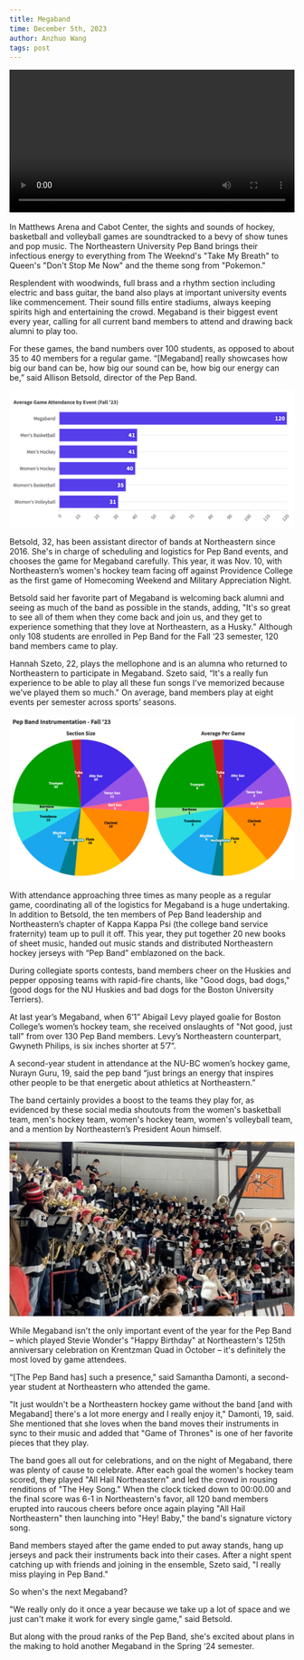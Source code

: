 ```yaml
---
title: Megaband
time: December 5th, 2023
author: Anzhuo Wang
tags: post
---
```


<video controls style="width:100%">
    <source src="https://media.githubusercontent.com/media/Anzhuo-W/treesfrog/main/posts/media/megaband-draft.mp4" type="video/mp4">
    <a href="https://media.githubusercontent.com/media/Anzhuo-W/treesfrog/main/posts/media/megaband-draft.mp4"> Download video </a>
</video>

<!-- Intro
Each year, the Northeastern University Pep Band gathers for one special event – Megaband. Typically the band's presence at a home sporting event consists of around 37 members, or just over a third of all band members. It's dependent on instrumentation and people's personal schedules. Megaband is based around as many people in the band as possible playing at a game, including welcoming back alumni.

This semester, Megaband took place on November 10th. Northeastern's women's hockey team took on Providence in Matthews Arena for the first hockey game of Homecoming Weekend. -->

In Matthews Arena and Cabot Center, the sights and sounds of hockey, basketball and volleyball games are soundtracked to a bevy of show tunes and pop music. The Northeastern University Pep Band brings their infectious energy to everything from The Weeknd's "Take My Breath" to Queen's "Don't Stop Me Now" and the theme song from "Pokemon."

Resplendent with woodwinds, full brass and a rhythm section including electric and bass guitar, the band also plays at important university events like commencement. Their sound fills entire stadiums, always keeping spirits high and entertaining the crowd. Megaband is their biggest event every year, calling for all current band members to attend and drawing back alumni to play too.

For these games, the band numbers over 100 students, as opposed to about 35 to 40 members for a regular game. “[Megaband] really showcases how big our band can be, how big our sound can be, how big our energy can be,” said Allison Betsold, director of the Pep Band.


<!-- This chart displays the tracked attendance of every game that has taken place so far in the semester. The Megaband game has by far the highest. Along with the date of each game, each bar is labeled with its respective sport. -->

![attendance](/images/attendance.png)

Betsold, 32, has been assistant director of bands at Northeastern since 2016. She's in charge of scheduling and logistics for Pep Band events, and chooses the game for Megaband carefully. This year, it was Nov. 10, with Northeastern’s women's hockey team facing off against Providence College as the first game of Homecoming Weekend and Military Appreciation Night.

Betsold said her favorite part of Megaband is welcoming back alumni and seeing as much of the band as possible in the stands, adding, "It's so great to see all of them when they come back and join us, and they get to experience something that they love at Northeastern, as a Husky." Although only 108 students are enrolled in Pep Band for the Fall ‘23 semester, 120 band members came to play.

Hannah Szeto, 22, plays the mellophone and is an alumna who returned to Northeastern to participate in Megaband. Szeto said, “It's a really fun experience to be able to play all these fun songs I've memorized because we've played them so much." On average, band members play at eight events per semester across sports’ seasons.

![instrumentation](/images/instrumentation.png)

With attendance approaching three times as many people as a regular game, coordinating all of the logistics for Megaband is a huge undertaking. In addition to Betsold, the ten members of Pep Band leadership and Northeastern’s chapter of Kappa Kappa Psi (the college band service fraternity) team up to pull it off. This year, they put together 20 new books of sheet music, handed out music stands and distributed Northeastern hockey jerseys with “Pep Band” emblazoned on the back.

During collegiate sports contests, band members cheer on the Huskies and pepper opposing teams with rapid-fire chants, like "Good dogs, bad dogs," (good dogs for the NU Huskies and bad dogs for the Boston University Terriers).

At last year’s Megaband, when 6’1” Abigail Levy played goalie for Boston College’s women’s hockey team, she received onslaughts of "Not good, just tall" from over 130 Pep Band members. Levy’s Northeastern counterpart, Gwyneth Philips, is six inches shorter at 5’7”.

A second-year student in attendance at the NU-BC women’s hockey game, Nurayn Guru, 19, said the pep band “just brings an energy that inspires other people to be that energetic about athletics at Northeastern.”

The band certainly provides a boost to the teams they play for, as evidenced by these social media shoutouts from the women's basketball team, men's hockey team, women's hockey team, women's volleyball team, and a mention by Northeastern’s President Aoun himself.

![band](/images/band.png)

While Megaband isn't the only important event of the year for the Pep Band – which played Stevie Wonder's "Happy Birthday" at Northeastern's 125th anniversary celebration on Krentzman Quad in October – it's definitely the most loved by game attendees.
     
“[The Pep Band has] such a presence," said Samantha Damonti, a second-year student at Northeastern who attended the game.

"It just wouldn't be a Northeastern hockey game without the band [and with Megaband] there's a lot more energy and I really enjoy it," Damonti, 19, said. She mentioned that she loves when the band moves their instruments in sync to their music and added that "Game of Thrones" is one of her favorite pieces that they play.

The band goes all out for celebrations, and on the night of Megaband, there was plenty of cause to celebrate. After each goal the women's hockey team scored, they played "All Hail Northeastern" and led the crowd in rousing renditions of "The Hey Song." When the clock ticked down to 00:00.00 and the final score was 6-1 in Northeastern's favor, all 120 band members erupted into raucous cheers before once again playing "All Hail Northeastern" then launching into "Hey! Baby," the band's signature victory song.

Band members stayed after the game ended to put away stands, hang up jerseys and pack their instruments back into their cases. After a night spent catching up with friends and joining in the ensemble, Szeto said, "I really miss playing in Pep Band."

So when's the next Megaband?

"We really only do it once a year because we take up a lot of space and we just can't make it work for every single game," said Betsold.

But along with the proud ranks of the Pep Band, she's excited about plans in the making to hold another Megaband in the Spring ‘24 semester.




<!-- <table style="text-align: left; margin: auto">
    <tr>
        <th>Abbreviation</th>
        <th>Sport</th>
    </tr>
    <tr>
        <td>WV</td>
        <td>women's volleyball</td>
    </tr>
    <tr>
        <td>WH</td>
        <td>women's hockey</td>
    </tr>
    <tr>
        <td>MH</td>
        <td>men's hockey</td>
    </tr>
    <tr>
        <td>MB</td>
        <td>men's basketball</td>
    </tr>
    <tr>
        <td>WB</td>
        <td>women's basketball</td>
    </tr>
</table> -->